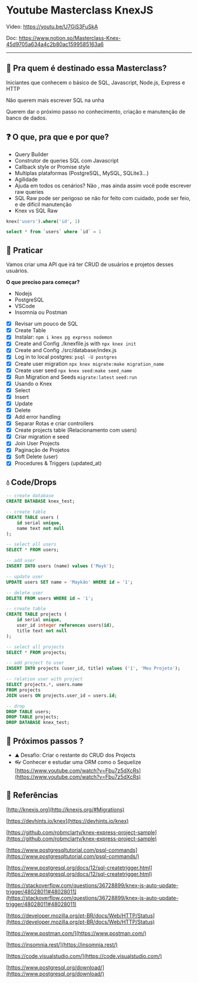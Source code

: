# Youtube Masterclass KnexJS

Video: https://youtu.be/U7GjS3FuSkA

Doc: https://www.notion.so/Masterclass-Knex-45d9705a634a4c2b80ac1599585163a6

---

## 👀 Pra quem é destinado essa Masterclass?

Iniciantes que conhecem o básico de SQL, Javascript, Node.js, Express e HTTP

Não querem mais escrever SQL na unha

Querem dar o próximo passo no conhecimento, criação e manutenção de banco de dados.

## ❓ O que, pra que e por que?

- Query Builder
- Construtor de queries SQL com Javascript
- Callback style or Promise style
- Multiplas plataformas (PostgreSQL, MySQL, SQLite3...)
- Agilidade
- Ajuda em todos os cenários? Não , mas ainda assim você pode escrever raw queries
- SQL Raw pode ser perigoso se não for feito com cuidado, pode ser feio, e de difícil manutenção
- Knex vs SQL Raw

```sql
knex('users').where('id', 1)

select * from `users` where `id` = 1
```

## 👟 Praticar

Vamos criar uma API que irá ter CRUD de usuários e projetos desses usuários.

**O que preciso para começar?** 

- Nodejs
- PostgreSQL
- VSCode
- Insomnia ou Postman

- [x]  Revisar um pouco de SQL
- [x]  Create Table
- [x]  Instalar: `npm i knex pg express nodemon`
- [x]  Create and Config ./knexfile.js with `npx knex init`
- [x]  Create and Config ./src/database/index.js
- [x]  Log in to local postgres: `psql -U postgres`
- [x]  Create user migration  `npx knex migrate:make migration_name`
- [x]  Create user seed  `npx knex seed:make seed_name`
- [x]  Run Migration and Seeds `migrate:latest` `seed:run`
- [x]  Usando o Knex
- [x]  Select
- [x]  Insert
- [x]  Update
- [x]  Delete
- [x]  Add error handling
- [x]  Separar Rotas e criar controllers
- [x]  Create projects table (Relacionamento com users)
- [x]  Criar migration e seed
- [x]  Join User Projects
- [x]  Paginação de Projetos
- [x]  Soft Delete (user)
- [x]  Procedures & Triggers (updated_at)

## 💧 Code/Drops

```sql
-- create database
CREATE DATABASE knex_test;

-- create table
CREATE TABLE users (
	id serial unique,
	name text not null
);

-- select all users
SELECT * FROM users;

-- add user
INSERT INTO users (name) values ('Mayk');

-- update user
UPDATE users SET name = 'Maykão' WHERE id = '1';

-- delete user
DELETE FROM users WHERE id = '1';

-- create table
CREATE TABLE projects (
	id serial unique,
	user_id integer references users(id),
	title text not null
);

-- select all projects
SELECT * FROM projects;

-- add project to user
INSERT INTO projects (user_id, title) values ('1', 'Meu Projeto');

-- relation user with project
SELECT projects.*, users.name 
FROM projects
JOIN users ON projects.user_id = users.id;

-- drop
DROP TABLE users;
DROP TABLE projects;
DROP DATABASE knex_test;
```

## 🚀 Próximos passos ?

- ⛰ Desafio: Criar o restante do CRUD dos Projects
- 👓 Conhecer e estudar uma ORM como o Sequelize 
[https://www.youtube.com/watch?v=Fbu7z5dXcRs](https://www.youtube.com/watch?v=Fbu7z5dXcRs)

## 🔗 Referências

[http://knexjs.org](http://knexjs.org/#Migrations)

[https://devhints.io/knex](https://devhints.io/knex)

[https://github.com/robmclarty/knex-express-project-sample](https://github.com/robmclarty/knex-express-project-sample)

[https://www.postgresqltutorial.com/psql-commands](https://www.postgresqltutorial.com/psql-commands/)

[https://www.postgresql.org/docs/12/sql-createtrigger.html](https://www.postgresql.org/docs/12/sql-createtrigger.html)

[https://stackoverflow.com/questions/36728899/knex-js-auto-update-trigger/48028011#48028011](https://stackoverflow.com/questions/36728899/knex-js-auto-update-trigger/48028011#48028011)

[https://developer.mozilla.org/pt-BR/docs/Web/HTTP/Status](https://developer.mozilla.org/pt-BR/docs/Web/HTTP/Status)

[https://www.postman.com/](https://www.postman.com/)

[https://insomnia.rest/](https://insomnia.rest/)

[https://code.visualstudio.com/](https://code.visualstudio.com/)

[https://www.postgresql.org/download/](https://www.postgresql.org/download/)